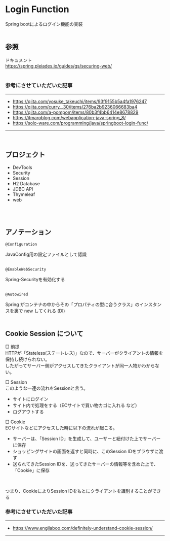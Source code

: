 # Login Function
Spring bootによるログイン機能の実装
<br>
<br>

## 参照
ドキュメント<br>
https://spring.pleiades.io/guides/gs/securing-web/
<br>
<br>

### 参考にさせていただいた記事
***
- https://qiita.com/yosuke_takeuchi/items/93f9155b5a4fa1976247
- https://qiita.com/curry__30/items/276ba2b9236066683ba4
- https://qiita.com/a-pompom/items/80b3f4bb6414e8678829
- https://itmaroblog.com/webapplication-java-spring_8/
- https://solo-ware.com/programming/java/springboot-login-func/
***
<br>

## プロジェクト
- DevTools
- Security
- Session
- H2 Database
- JDBC API
- Thymeleaf
- web
<br>
<br>

## アノテーション
```
@Configuration
```
JavaConfig用の設定ファイルとして認識
<br>
<br>

```
@EnableWebSecurity
```
Spring-Securityを有効化する
<br>
<br>

```
@Autowired
```
Spring がコンテナの中からその「プロパティの型に合うクラス」のインスタンスを裏で new してくれる (DI)
<br>
<br>

## Cookie Session について

□ 前提<br>
HTTPが「Stateless(ステートレス)」なので、サーバーがクライアントの情報を保持し続けられない。<br>
したがってサーバー側がアクセスしてきたクライアントが同一人物かわからない。<br>

□ Session<br>
このような一連の流れをSessionと言う。<br>
- サイトにログイン
- サイト内で処理をする（ECサイトで買い物カゴに入れる など）
- ログアウトする

□ Cookie<br>
ECサイトなどにアクセスした時に以下の流れが起こる。
- サーバーは、「Session ID」を生成して、ユーザーと紐付けた上でサーバーに保存
- ショッピングサイトの画面を返すと同時に、このSession IDをブラウザに渡す
- 送られてきたSession IDを、送ってきたサーバーの情報等を含めた上で、「Cookie」に保存
<br>

つまり、CookieによりSession IDをもとにクライアントを識別することができる

### 参考にさせていただいた記事
***
- https://www.engilaboo.com/definitely-understand-cookie-session/
***
